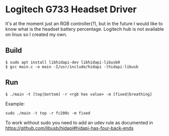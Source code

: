 # Logitech G733 Headset Driver

It's at the moment just an RGB controller(?), but in the future I would like to know what is the headset battery percentage.
Logitech hub is not available on linux so I created my own.

## Build

```
$ sudo apt install libhidapi-dev libhidapi-libusb0
$ gcc main.c -o main -I/usr/include/hidapi -lhidapi-libusb
```

## Run

```
$ ./main -t [top|bottom] -r <rgb hex value> -m [fixed|breathing]
```

Example:

```
sudo ./main -t top -r fc200c -m fixed
```

To work without sudo you need to add an udev rule as documented in https://github.com/libusb/hidapi#hidapi-has-four-back-ends

